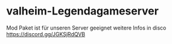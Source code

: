 # valheim-Legendagameserver
Mod Paket ist für unseren Server geeignet weitere Infos in disco
https://discord.gg/JGKSjRdQVB 
